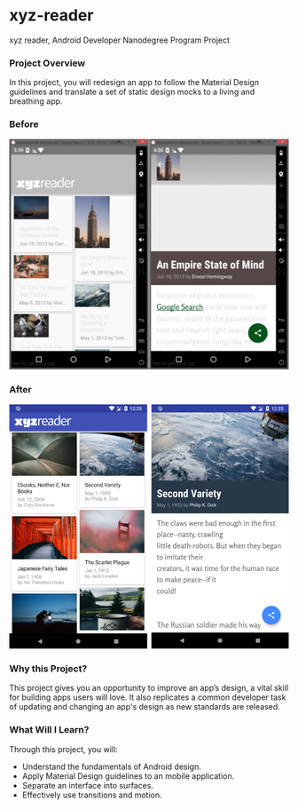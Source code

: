 # xyz-reader
xyz reader, Android Developer Nanodegree Program Project


 ### Project Overview
In this project, you will redesign an app to follow the Material Design guidelines and translate a set of static design mocks to a living and breathing app.

### Before 
<img src="https://github.com/MohNage7/xyz-reader/blob/master/XYZ-Reader-Before-1024x845.png"  />

### After 
<img src="https://github.com/MohNage7/xyz-reader/blob/master/after.png"  />




 ### Why this Project?
This project gives you an opportunity to improve an app’s design, a vital skill for building apps users will love. It also replicates a common developer task of updating and changing an app's design as new standards are released.

 ### What Will I Learn?
Through this project, you will:

* Understand the fundamentals of Android design.
* Apply Material Design guidelines to an mobile application.
* Separate an interface into surfaces.
* Effectively use transitions and motion.
